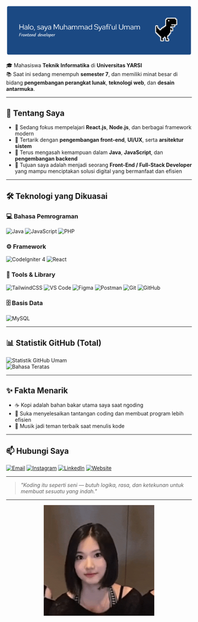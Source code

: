 <!-- Banner -->
![Header](./github-header-banner.png)

🎓 Mahasiswa **Teknik Informatika** di **Universitas YARSI**  
📚 Saat ini sedang menempuh **semester 7**, dan memiliki minat besar di bidang **pengembangan perangkat lunak**, **teknologi web**, dan **desain antarmuka**.

---

## 🧠 Tentang Saya
- 🔭 Sedang fokus mempelajari **React.js**, **Node.js**, dan berbagai framework modern  
- 💬 Tertarik dengan **pengembangan front-end**, **UI/UX**, serta **arsitektur sistem**  
- 🌱 Terus mengasah kemampuan dalam **Java**, **JavaScript**, dan **pengembangan backend**  
- 🎯 Tujuan saya adalah menjadi seorang **Front-End / Full-Stack Developer** yang mampu menciptakan solusi digital yang bermanfaat dan efisien  

---

## 🛠️ Teknologi yang Dikuasai

### 💻 Bahasa Pemrograman
![Java](https://img.shields.io/badge/Java-ED8B00?style=for-the-badge&logo=openjdk&logoColor=white)
![JavaScript](https://img.shields.io/badge/JavaScript-F7DF1E?style=for-the-badge&logo=javascript&logoColor=black)
![PHP](https://img.shields.io/badge/PHP-777BB4?style=for-the-badge&logo=php&logoColor=white)

### ⚙️ Framework
![CodeIgniter 4](https://img.shields.io/badge/CodeIgniter%204-EF4223?style=for-the-badge&logo=codeigniter&logoColor=white)
![React](https://img.shields.io/badge/React-61DAFB?style=for-the-badge&logo=react&logoColor=black)

### 🎨 Tools & Library
![TailwindCSS](https://img.shields.io/badge/TailwindCSS-38B2AC?style=for-the-badge&logo=tailwind-css&logoColor=white)
![VS Code](https://img.shields.io/badge/VS%20Code-0078D7?style=for-the-badge&logo=visual-studio-code&logoColor=white)
![Figma](https://img.shields.io/badge/Figma-F24E1E?style=for-the-badge&logo=figma&logoColor=white)
![Postman](https://img.shields.io/badge/Postman-FF6C37?style=for-the-badge&logo=postman&logoColor=white)
![Git](https://img.shields.io/badge/Git-F05032?style=for-the-badge&logo=git&logoColor=white)
![GitHub](https://img.shields.io/badge/GitHub-181717?style=for-the-badge&logo=github&logoColor=white)

### 🗄️ Basis Data
![MySQL](https://img.shields.io/badge/MySQL-005C84?style=for-the-badge&logo=mysql&logoColor=white)

---

## 📊 Statistik GitHub (Total)
![Statistik GitHub Umam](https://github-readme-stats.vercel.app/api?username=Umam07&show_icons=true&count_private=true&include_all_commits=true&theme=radical)  
![Bahasa Teratas](https://github-readme-stats.vercel.app/api/top-langs/?username=Umam07&layout=compact&theme=radical)

---

## ✨ Fakta Menarik
- ☕ Kopi adalah bahan bakar utama saya saat ngoding  
- 🧩 Suka menyelesaikan tantangan coding dan membuat program lebih efisien  
- 🎵 Musik jadi teman terbaik saat menulis kode  

---

## 📫 Hubungi Saya

[![Email](https://img.shields.io/badge/Email-muhammadumamsyafiul%40gmail.com-red?style=for-the-badge&logo=gmail&logoColor=white)](mailto:muhammadumamsyafiul@gmail.com)
[![Instagram](https://img.shields.io/badge/Instagram-%23E4405F?style=for-the-badge&logo=instagram&logoColor=white)](https://www.instagram.com/umammskyy/)
[![LinkedIn](https://img.shields.io/badge/LinkedIn-%230077B5?style=for-the-badge&logo=linkedin&logoColor=white)](https://www.linkedin.com/in/muhammad-syafi-ul-umam-689b0b1ba/)
[![Website](https://img.shields.io/badge/Website-000000?style=for-the-badge&logo=netlify&logoColor=white)](https://portofolioumam.netlify.app/)

---

> *"Koding itu seperti seni — butuh logika, rasa, dan ketekunan untuk membuat sesuatu yang indah."*

---

<!-- GIF favorit -->
<p align="center">
  <img src="./jiwoo-jiwoo-h2h.gif" alt="Jiwoo H2H Hearts" width="300" />
</p>
